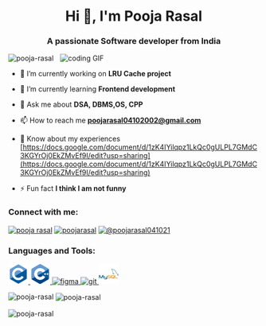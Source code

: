 
<h1 align="center">Hi 👋, I'm Pooja Rasal</h1>
<h3 align="center">A passionate Software developer from India</h3>
<img align="right" alt="coding GIF" width="400" src="https://th.bing.com/th/id/R.54c9af226721e95539a5cd9592d635bb?rik=pQNFNX3MXrFJdQ&riu=http%3a%2f%2fstore.outsourcingpundit.com%2fwp-content%2fuploads%2f2019%2f01%2ffocus-animation.gif&ehk=68Llss3Mjyn992cDHPwHGdT7F4pj746e%2fDDu6l4ZzHA%3d&risl=&pid=ImgRaw&r=0">

<p align="left"> <img src="https://komarev.com/ghpvc/?username=pooja-rasal&label=Profile%20views&color=0e75b6&style=flat" alt="pooja-rasal" /> </p>

- 🔭 I’m currently working on **LRU Cache project**

- 🌱 I’m currently learning **Frontend development**

- 💬 Ask me about **DSA, DBMS,OS, CPP**

- 📫 How to reach me **poojarasal04102002@gmail.com**

- 📄 Know about my experiences [https://docs.google.com/document/d/1zK4IYilqpz1LkQc0gULPL7GMdC3KGYrOj0EkZMvEf9I/edit?usp=sharing](https://docs.google.com/document/d/1zK4IYilqpz1LkQc0gULPL7GMdC3KGYrOj0EkZMvEf9I/edit?usp=sharing)

- ⚡ Fun fact **I think I am not funny**

<h3 align="left">Connect with me:</h3>
<p align="left">
<a href="https://linkedin.com/in/pooja-rasal-56bb9b223" target="blank"><img align="center" src="https://raw.githubusercontent.com/rahuldkjain/github-profile-readme-generator/master/src/images/icons/Social/linked-in-alt.svg" alt="pooja rasal" height="30" width="40" /></a>
<a href="https://www.leetcode.com/poojarasal" target="blank"><img align="center" src="https://raw.githubusercontent.com/rahuldkjain/github-profile-readme-generator/master/src/images/icons/Social/leet-code.svg" alt="poojarasal" height="30" width="40" /></a>
<a href="https://www.hackerearth.com/@poojarasal041021" target="blank"><img align="center" src="https://raw.githubusercontent.com/rahuldkjain/github-profile-readme-generator/master/src/images/icons/Social/hackerearth.svg" alt="@poojarasal041021" height="30" width="40" /></a>
</p>

<h3 align="left">Languages and Tools:</h3>
<p align="left"> <a href="https://www.cprogramming.com/" target="_blank" rel="noreferrer"> <img src="https://raw.githubusercontent.com/devicons/devicon/master/icons/c/c-original.svg" alt="c" width="40" height="40"/> </a> <a href="https://www.w3schools.com/cpp/" target="_blank" rel="noreferrer"> <img src="https://raw.githubusercontent.com/devicons/devicon/master/icons/cplusplus/cplusplus-original.svg" alt="cplusplus" width="40" height="40"/> </a> <a href="https://www.figma.com/" target="_blank" rel="noreferrer"> <img src="https://www.vectorlogo.zone/logos/figma/figma-icon.svg" alt="figma" width="40" height="40"/> </a> <a href="https://git-scm.com/" target="_blank" rel="noreferrer"> <img src="https://www.vectorlogo.zone/logos/git-scm/git-scm-icon.svg" alt="git" width="40" height="40"/> </a> <a href="https://www.mysql.com/" target="_blank" rel="noreferrer"> <img src="https://raw.githubusercontent.com/devicons/devicon/master/icons/mysql/mysql-original-wordmark.svg" alt="mysql" width="40" height="40"/> </a> </p>

<p><img align="left" src="https://github-readme-stats.vercel.app/api/top-langs?username=pooja-rasal&show_icons=true&locale=en&layout=compact" alt="pooja-rasal" /></p>

<p>&nbsp;<img align="center" src="https://github-readme-stats.vercel.app/api?username=pooja-rasal&show_icons=true&locale=en" alt="pooja-rasal" /></p>

<p><img align="center" src="https://github-readme-streak-stats.herokuapp.com/?user=pooja-rasal&" alt="pooja-rasal" /></p>
